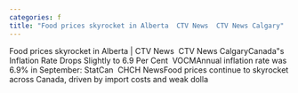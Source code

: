 ```yaml
---
categories: f
title: "Food prices skyrocket in Alberta  CTV News  CTV News Calgary"
---
```

Food prices skyrocket in Alberta | CTV News&nbsp;&nbsp;CTV News CalgaryCanada"s Inflation Rate Drops Slightly to 6.9 Per Cent&nbsp;&nbsp;VOCMAnnual inflation rate was 6.9% in September: StatCan&nbsp;&nbsp;CHCH NewsFood prices continue to skyrocket across Canada, driven by import costs and weak dolla